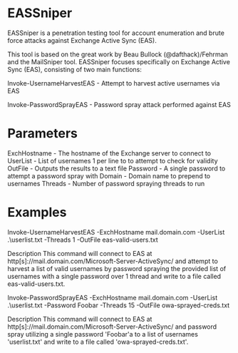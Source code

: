 # EASSniper
EASSniper is a penetration testing tool for account enumeration and brute force attacks against Exchange Active Sync (EAS). 

This tool is based on the great work by Beau Bullock (@dafthack)/Fehrman and the MailSniper tool. EASSniper focuses specifically on Exchange Active Sync (EAS), consisting of two main functions:

Invoke-UsernameHarvestEAS - Attempt to harvest active usernames via EAS

Invoke-PasswordSprayEAS - Password spray attack performed against EAS 

# Parameters
ExchHostname - The hostname of the Exchange server to connect to
UserList -  List of usernames 1 per line to to attempt to check for validity 
OutFile - Outputs the results to a text file
Password - A single password to attempt a password spray with
Domain - Domain name to prepend to usernames
Threads - Number of password spraying threads to run

# Examples
Invoke-UsernameHarvestEAS -ExchHostname mail.domain.com -UserList .\userlist.txt -Threads 1 -OutFile eas-valid-users.txt

Description
This command will connect to EAS at http[s]://mail.domain.com/Microsoft-Server-ActiveSync/ and attempt to harvest a list of valid usernames by password spraying the provided list of usernames with a single password over 1 thread and write to a file called eas-valid-users.txt.


Invoke-PasswordSprayEAS -ExchHostname mail.domain.com -UserList .\userlist.txt -Password Foobar -Threads 15 -OutFile owa-sprayed-creds.txt

Description
This command will connect to EAS at http[s]://mail.domain.com/Microsoft-Server-ActiveSync/ and password spray utilizing a single password 'Foobar'a to a list of usernames 'userlist.txt' and write to a file called 'owa-sprayed-creds.txt'.


